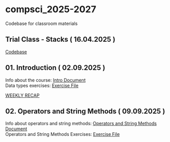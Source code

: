 # compsci_2025-2027

Codebase for classroom materials

## Trial Class - Stacks ( 16.04.2025 )

[Codebase](stack.py)

## 01. Introduction ( 02.09.2025 )

Info about the course: [Intro Document](01.Introductions/Intro.md)  
Data types exercises: [Exercise File](01.Introductions/Exercises.md)  

[WEEKLY RECAP](https://docs.google.com/document/d/1qjh3xhYLGy-kwmrl9kAaPWUDiBWt0N81YBOOV9oIWIw/edit?usp=sharing)

## 02. Operators and String Methods ( 09.09.2025 )

Info about operators and string methods: [Operators and String Methods Document](02.Operators%20and%20String%20Methods/Intro.md)  
Operators and String Methods Exercises: [Exercise File](02.Operators%20and%20String%20Methods/operators_and_string_methods.py)  

